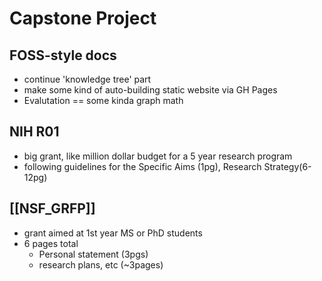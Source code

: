 # Capstone Project 

## FOSS-style docs
- continue 'knowledge tree' part
- make some kind of auto-building static website via GH Pages
- Evalutation == some kinda graph math 
   
##  NIH R01 
 -  big grant, like million dollar budget for a 5 year research program
 -  following guidelines for the Specific Aims (1pg), Research Strategy(6-12pg)
   
##  [[NSF_GRFP]]
-  grant aimed at 1st year MS or PhD students 
-  6 pages total
   -  Personal statement (3pgs)
   -  research plans, etc (~3pages)


[//begin]: # "Autogenerated link references for markdown compatibility"
[NSF GRFP]: <../../../NSF GRFP.md> "NSF GRFP"
[//end]: # "Autogenerated link references"
